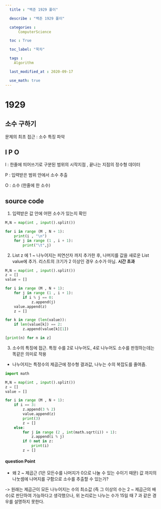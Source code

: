 ```yaml
---
  title : "백준 1929 풀이"

  describe : "백준 1929 풀이"

  categories : 
      ComputerScience

  toc : True

  toc_label: "목차"

  tags : 
    Algorithm

  last_modified_at : 2020-09-17

  use_math: true
---
```


# 1929
## 소수 구하기

문제의 최초 접근 : 소수 특징 파악

## I P O

I : 한줄에 띄어쓰기로 구분된 범위의 시작지점 , 끝나는 지점의 정수형 데이터

P : 입력받은 범위 안에서 소수 추출

O : 소수 (한줄에 한 소수)
## source code

1. 입력받은 값 안에 어떤 소수가 있는지 확인

```python
M,N = map(int , input().split())

for i in range (M , N + 1):
    print(i , "\n")
    for j in range (1 , i + 1):
        print("\t",j)
```

2. List z 에 1 ~ 나누어지는 피연산자 까지 추가한 후, 나머지를 값을 새로운 List value에 추가. 리스트의 크기가 2 이상인 경우 소수가 아님. **시간 초과**

```python
M,N = map(int , input().split())
z = []
value = []

for i in range (M , N + 1):
    for j in range (1 , i + 1):
        if i % j == 0:
            z.append(j)
    value.append(z)
    z = []

for k in range (len(value)):
    if len(value[k]) == 2:
        z.append(value[k][1])

[print(n) for n in z]
```

3. 소수의 특징에 접근. 특정 수를 2로 나누어도, 4로 나누어도 소수를 판정하는데는 똑같은 의미로 작용

* 나누어지는 특정수의 제곱근에 정수형 결과값, 나누는 수의 복잡도를 줄여줌.

```python
import math

M,N = map(int , input().split())
z = []
value = []

for i in range (M , N + 1):
    if i == 3:
        z.append(3 % 2)
        value.append(z)
        print(3)
        z = []
    else:
        for j in range (2 , int(math.sqrt(i)) + 1):
            z.append(i % j)
        if 0 not in z:
            print(i)
        z = []
```
#### question Point
* 왜 2 ~ 제곱근 (1은 모든수를 나머지가 0으로 나눌 수 있는 수이기 때문) 값 까지의 나눗셈에 나머지를 구함으로 소수를 추출할 수 있는가?

-> 원래는 제곱근이 모든 나누어지는 수의 최소값 (즉 그 이상의 수는 2 ~ 제곱근의 배수)로 판단하여 가능하다고 생각했으나, 위 논리로는 나누는 수가 15일 때 7 과 같은 경우를 설명하지 못한다.
